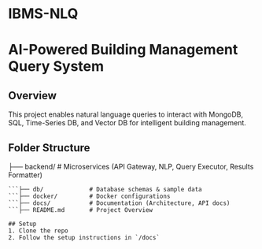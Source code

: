 # IBMS-NLQ
# AI-Powered Building Management Query System

## Overview
This project enables natural language queries to interact with MongoDB, SQL, Time-Series DB, and Vector DB for intelligent building management.

## Folder Structure
├── backend/        # Microservices (API Gateway, NLP, Query Executor, Results Formatter)
```├── frontend/       # React app (User Interface)
```├── db/             # Database schemas & sample data
```├── docker/         # Docker configurations
```├── docs/           # Documentation (Architecture, API docs)
```├── README.md       # Project Overview

## Setup
1. Clone the repo
2. Follow the setup instructions in `/docs`
